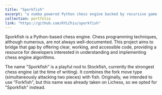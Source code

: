 ```yaml
---
title: "Sporkfish"
excerpt: "a numba powered Python chess engine backed by recursive game theory algorithms."
collection: portfolio
link: "https://github.com/KYLChiu/sporkfish"
---
```


Sporkfish is a Python-based chess engine. Chess programming techniques, although numerous, are not always well-documented. This project aims to bridge that gap by offering clear, working, and accessible code, providing a resource for developers interested in understanding and implementing chess engine algorithms.

The name "Sporkfish" is a playful nod to Stockfish, currently the strongest chess engine (at the time of writing). It combines the fork move type (simultaneously attacking two pieces) with fish. Originally, we intended to use "Forkfish", but this name was already taken on Lichess, so we opted for "Sporkfish" instead.